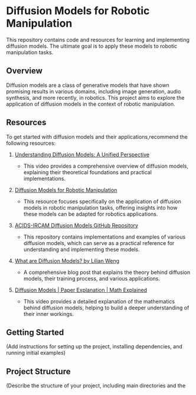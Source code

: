 # Diffusion Models for Robotic Manipulation

This repository contains code and resources for learning and implementing diffusion models. The ultimate goal is to apply these models to robotic manipulation tasks.

## Overview

Diffusion models are a class of generative models that have shown promising results in various domains, including image generation, audio synthesis, and more recently, in robotics. This project aims to explore the application of diffusion models in the context of robotic manipulation.

## Resources

To get started with diffusion models and their applications,recommend the following resources:

1. [Understanding Diffusion Models: A Unified Perspective](https://youtu.be/H45lF4sUgiE?si=zVa2S1Bsut4DO3Ve)
   - This video provides a comprehensive overview of diffusion models, explaining their theoretical foundations and practical implementations.

2. [Diffusion Models for Robotic Manipulation](https://youtu.be/vu6eKteJWew?si=2rbaYtFnEnPdTdAn)
   - This resource focuses specifically on the application of diffusion models in robotic manipulation tasks, offering insights into how these models can be adapted for robotics applications.

3. [ACIDS-IRCAM Diffusion Models GitHub Repository](https://github.com/acids-ircam/diffusion_models)
   - This repository contains implementations and examples of various diffusion models, which can serve as a practical reference for understanding and implementing these models.

4. [What are Diffusion Models? by Lilian Weng](https://lilianweng.github.io/posts/2021-07-11-diffusion-models/)
   - A comprehensive blog post that explains the theory behind diffusion models, their training process, and various applications.

5. [Diffusion Models | Paper Explanation | Math Explained](https://youtu.be/I1sPXkm2NH4?si=SlqJmmPpN9nV2_Cw)
   - This video provides a detailed explanation of the mathematics behind diffusion models, helping to build a deeper understanding of their inner workings.

## Getting Started

(Add instructions for setting up the project, installing dependencies, and running initial examples)

## Project Structure

(Describe the structure of your project, including main directories and the
